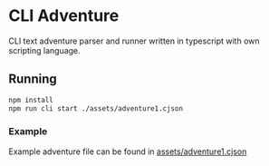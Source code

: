 # CLI Adventure

CLI text adventure parser and runner written in typescript with own scripting language.

## Running

```bash
npm install
npm run cli start ./assets/adventure1.cjson
```

### Example

Example adventure file can be found in [assets/adventure1.cjson](assets/adventure1.cjson)

